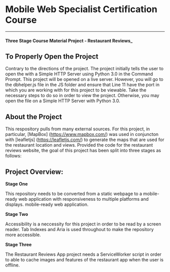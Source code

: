 # Mobile Web Specialist Certification Course
---
#### Three Stage Course Material Project - Restaurant Reviews_

## To Properly Open the Project

Contrary to the directions of the project.  The project initially tells the user to open the with a Simple HTTP Server using Python 3.0 in the Command Prompt. This project will be opened on a live server.  However, you will go to the dbhelper.js file in the JS folder and ensure that Line 11 have the port in which you are working with for this project to be viewable.  Take the necessary steps to do so in order to view the project.  Otherwise, you may open the file on a Simple HTTP Server with Python 3.0.  

## About the Project

This respository pulls from many external sources.  For this project, in particular, [MapBox] (https://www.mapbox.com/) was used in conjuncton with [leafletjs] (https://leafletjs.com/) to generate the maps that are used for the restaurant location and views. Provided the code for the restaurant reviews website, the goal of this project has been split into three stages as follows:  

## Project Overview: 

**Stage One**

This repository needs to be converted from a static webpage to a mobile-ready web application with responsiveness to multiple platforms and displays.  mobile-ready web application. 

**Stage Two**

Accessibility is a neccessity for this project in order to be read by a screen reader.  Tab Indexes and Aria is used throughout to make the repository more accessible.  

**Stage Three**

The Restaurant Reviews App project needs a ServiceWorker script in order to able to cache images and features of the restaurant app when the user is offline.  